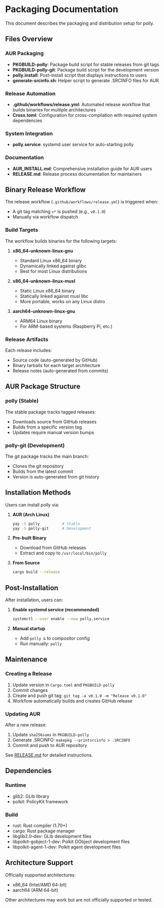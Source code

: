 # Packaging Documentation

This document describes the packaging and distribution setup for polly.

## Files Overview

### AUR Packaging
- **PKGBUILD-polly**: Package build script for stable releases from git tags
- **PKGBUILD-polly-git**: Package build script for the development version
- **polly.install**: Post-install script that displays instructions to users
- **generate-srcinfo.sh**: Helper script to generate .SRCINFO files for AUR

### Release Automation
- **.github/workflows/release.yml**: Automated release workflow that builds binaries for multiple architectures
- **Cross.toml**: Configuration for cross-compilation with required system dependencies

### System Integration
- **polly.service**: systemd user service for auto-starting polly

### Documentation
- **AUR_INSTALL.md**: Comprehensive installation guide for AUR users
- **RELEASE.md**: Release process documentation for maintainers

## Binary Release Workflow

The release workflow (`.github/workflows/release.yml`) is triggered when:
- A git tag matching `v*` is pushed (e.g., `v0.1.0`)
- Manually via workflow dispatch

### Build Targets

The workflow builds binaries for the following targets:

1. **x86_64-unknown-linux-gnu**
   - Standard Linux x86_64 binary
   - Dynamically linked against glibc
   - Best for most Linux distributions

2. **x86_64-unknown-linux-musl**
   - Static Linux x86_64 binary
   - Statically linked against musl libc
   - More portable, works on any Linux distro

3. **aarch64-unknown-linux-gnu**
   - ARM64 Linux binary
   - For ARM-based systems (Raspberry Pi, etc.)

### Release Artifacts

Each release includes:
- Source code (auto-generated by GitHub)
- Binary tarballs for each target architecture
- Release notes (auto-generated from commits)

## AUR Package Structure

### polly (Stable)

The stable package tracks tagged releases:
- Downloads source from GitHub releases
- Builds from a specific version tag
- Updates require manual version bumps

### polly-git (Development)

The git package tracks the main branch:
- Clones the git repository
- Builds from the latest commit
- Version is auto-generated from git history

## Installation Methods

Users can install polly via:

1. **AUR (Arch Linux)**
   ```bash
   yay -S polly          # Stable
   yay -S polly-git      # Development
   ```

2. **Pre-built Binary**
   - Download from GitHub releases
   - Extract and copy to `/usr/local/bin/polly`

3. **From Source**
   ```bash
   cargo build --release
   ```

## Post-Installation

After installation, users can:

1. **Enable systemd service (recommended)**
   ```bash
   systemctl --user enable --now polly.service
   ```

2. **Manual startup**
   - Add `polly &` to compositor config
   - Run manually: `polly`

## Maintenance

### Creating a Release

1. Update version in `Cargo.toml` and `PKGBUILD-polly`
2. Commit changes
3. Create and push git tag: `git tag -a v0.1.0 -m "Release v0.1.0"`
4. Workflow automatically builds and creates GitHub release

### Updating AUR

After a new release:

1. Update `sha256sums` in `PKGBUILD-polly`
2. Generate .SRCINFO: `makepkg --printsrcinfo > .SRCINFO`
3. Commit and push to AUR repository

See [RELEASE.md](RELEASE.md) for detailed instructions.

## Dependencies

### Runtime
- glib2: GLib library
- polkit: PolicyKit framework

### Build
- rust: Rust compiler (1.70+)
- cargo: Rust package manager
- libglib2.0-dev: GLib development files
- libpolkit-gobject-1-dev: Polkit GObject development files
- libpolkit-agent-1-dev: Polkit agent development files

## Architecture Support

Officially supported architectures:
- x86_64 (Intel/AMD 64-bit)
- aarch64 (ARM 64-bit)

Other architectures may work but are not officially supported or tested.
